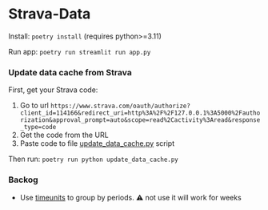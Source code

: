 Strava-Data
===

Install: `poetry install` (requires python>=3.11)

Run app: `poetry run streamlit run app.py`


### Update data cache from Strava

First, get your Strava code:

1. Go to url `https://www.strava.com/oauth/authorize?client_id=114166&redirect_uri=http%3A%2F%2F127.0.0.1%3A5000%2Fauthorization&approval_prompt=auto&scope=read%2Cactivity%3Aread&response_type=code`
2. Get the code from the URL
3. Paste code to file [update_data_cache.py](./update_data_cache.py) script

Then run: `poetry run python update_data_cache.py`


### Backog

- Use [timeunits](https://altair-viz.github.io/user_guide/transform/timeunit.html#user-guide-timeunit-transform) to group by periods. :warning: not use it will work for weeks